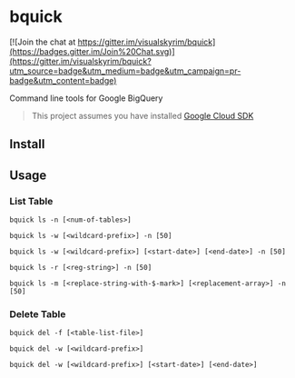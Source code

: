# bquick

[![Join the chat at https://gitter.im/visualskyrim/bquick](https://badges.gitter.im/Join%20Chat.svg)](https://gitter.im/visualskyrim/bquick?utm_source=badge&utm_medium=badge&utm_campaign=pr-badge&utm_content=badge)

Command line tools for Google BigQuery


> This project assumes you have installed [Google Cloud SDK](https://cloud.google.com/sdk/)

## Install

## Usage

### List Table

`bquick ls -n [<num-of-tables>]`

`bquick ls -w [<wildcard-prefix>] -n [50]`

`bquick ls -w [<wildcard-prefix>] [<start-date>] [<end-date>] -n [50]`

`bquick ls -r [<reg-string>] -n [50]`

`bquick ls -m [<replace-string-with-$-mark>] [<replacement-array>] -n [50]`

### Delete Table

`bquick del -f [<table-list-file>]`

`bquick del -w [<wildcard-prefix>]`

`bquick del -w [<wildcard-prefix>] [<start-date>] [<end-date>]`

